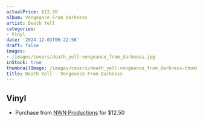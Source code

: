 ```yaml
---
actualPrice: $12.50
album: Vengeance From Darkness
artist: Death Yell
categories:
- Vinyl
date: '2024-12-03T06:22:56'
draft: false
images:
- /images/covers/death_yell-vengeance_from_darkness.jpg
inStock: true
thumbnailImage: /images/covers/death_yell-vengeance_from_darkness-thumb.jpg
title: Death Yell - Vengeance From Darkness
---
```


## Vinyl
* Purchase from [NWN Productions](http://shop.nwnprod.com/index.php?route=product/product&path=75&product_id=56572&sort=pd.name&order=ASC) for $12.50
